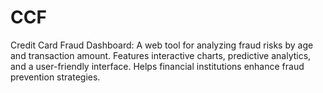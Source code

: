 # CCF
Credit Card Fraud Dashboard: A web tool for analyzing fraud risks by age and transaction amount. Features interactive charts, predictive analytics, and a user-friendly interface. Helps financial institutions enhance fraud prevention strategies.

